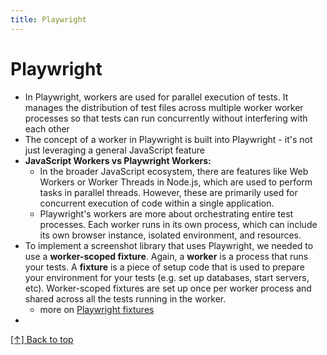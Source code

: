 ```yaml
---
title: Playwright
---
```


# Playwright

- In Playwright, workers are used for parallel execution of tests. It manages the distribution of test files
across multiple worker worker processes so that tests can run concurrently without interfering with each other
- The concept of a worker in Playwright is built into Playwright - it's not just leveraging a general JavaScript
feature
- **JavaScript Workers vs Playwright Workers:**
  - In the broader JavaScript ecosystem, there are features like Web Workers or Worker Threads in Node.js, which 
  are used to perform tasks in parallel threads. However, these are primarily used for concurrent execution of 
  code within a single application.
  - Playwright's workers are more about orchestrating entire test processes. Each worker runs in its own process,
  which can include its own browser instance, isolated environment, and resources.
- To implement a screenshot library that uses Playwright, we needed to use a **worker-scoped fixture**. Again, a
**worker** is a process that runs your tests. A **fixture** is a piece of setup code that is used to prepare your
environment for your tests (e.g. set up databases, start servers, etc). Worker-scoped fixtures are set up once per
worker process and shared across all the tests running in the worker.
  - more on [Playwright fixtures](https://playwright.dev/docs/test-fixtures)
- 

[[↑] Back to top](#top)

